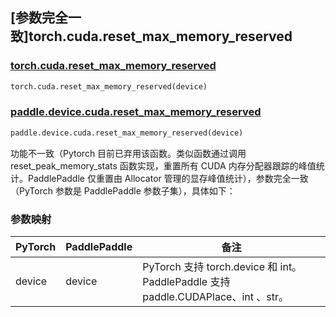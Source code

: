 ## [参数完全一致]torch.cuda.reset_max_memory_reserved

### [torch.cuda.reset_max_memory_reserved](https://pytorch.org/docs/stable/generated/torch.cuda.reset_max_memory_reserved.html#torch.cuda.reset_max_memory_reserved)

```python
torch.cuda.reset_max_memory_reserved(device)
```

### [paddle.device.cuda.reset_max_memory_reserved](https://www.paddlepaddle.org.cn/documentation/docs/zh/develop/api/paddle/device/cuda/reset_max_memory_reserved_cn.html)

```python
paddle.device.cuda.reset_max_memory_reserved(device)
```

功能不一致（Pytorch 目前已弃用该函数。类似函数通过调用 reset_peak_memory_stats 函数实现，重置所有 CUDA 内存分配器跟踪的峰值统计。PaddlePaddle 仅重置由 Allocator 管理的显存峰值统计），参数完全一致（PyTorch 参数是 PaddlePaddle 参数子集），具体如下：
### 参数映射

| PyTorch       | PaddlePaddle | 备注                                                                    |
| ------------- | ------------ |-----------------------------------------------------------------------|
| device        | device            | PyTorch 支持 torch.device 和 int。 PaddlePaddle 支持 paddle.CUDAPlace、int 、str。 |
